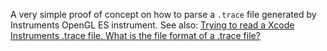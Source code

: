 A very simple proof of concept on how to parse a `.trace` file generated by Instruments OpenGL ES instrument. See also: [Trying to read a Xcode Instruments .trace file. What is the file format of a .trace file?](http://stackoverflow.com/questions/16737621/trying-to-read-a-xcode-instruments-trace-file-what-is-the-file-format-of-a-tr)